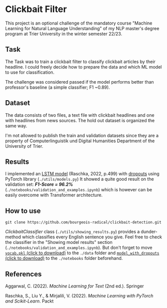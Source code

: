 # Clickbait Filter

This project is an optional challenge of the mandatory course 
"Machine Learning for Natural Language Understanding" of my NLP master's degree
program at Trier University in the winter semester 22/23. 

## Task

The Task was to train a clickbait filter to classify clickbait articles 
by their headline. I could freely decide how to prepare the data and which ML 
model to use for classification.

The challenge was considered passed if the model performs better than professor's 
baseline (a simple classifier; F1 ~0.89). 

## Dataset
The data consists of two files, a text file with clickbait 
headlines and one with headlines from news sources. 
The hold out dataset is organized the same way.

I'm not allowed to publish the train and validation datasets since they are a property of
Computerlinguistik und Digital Humanities Department of the University of Trier.

## Results

I implemented an [LSTM model](https://pytorch.org/docs/stable/generated/torch.nn.LSTM.html) (Raschka, 2022, p.499)
with [dropouts](https://pytorch.org/docs/stable/generated/torch.nn.Dropout.html) using PyTorch library (`./utils/models.py`)
It showed a quite good result on the validation set: ___F1-Score = 96.2%___ (`./notebooks/validation_and_examples.ipynb`) which is however can be easily overcome with Transformer architecture.

## How to use
`git clone https://github.com/bourgeois-radical/clickbait-detection.git`

 _ClickbaitClassifier_ class (`./utils/showing_results.py`) 
provides a dunder-method which classifies every English sentence you give. 
 Feel free to check the classifier in the "Showing model results" section 
 (`./notebooks/validation_and_examples.ipynb`). But don't forget to move [`vocab.pkl` (click to download)](https://drive.google.com/file/d/1IPOw2MAhdklQRs6x5x-3CQvac2tgo-Ww/view?usp=sharing)
to the `./data` folder and [`model_with_dropouts` (click to download)](https://drive.google.com/file/d/1otNw1TyN_OCWe3bpqQqUngQxRIbKFnmt/view?usp=sharing)
 to the `./notebooks` folder beforehand.

## References

Aggarwal, C. (2022). _Machine Learning for Text_ (2nd ed.). Springer

Raschka, S., Liu Y., & Mirjalili, V. (2022). _Machine Learning with PyTorch and Scikit-Learn_. Packt

